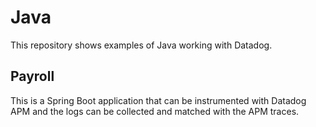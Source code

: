 # Java
This repository shows examples of Java working with Datadog. 



## Payroll

This is a Spring Boot application that can be instrumented with Datadog APM and the logs can be collected and matched with the APM traces. 

